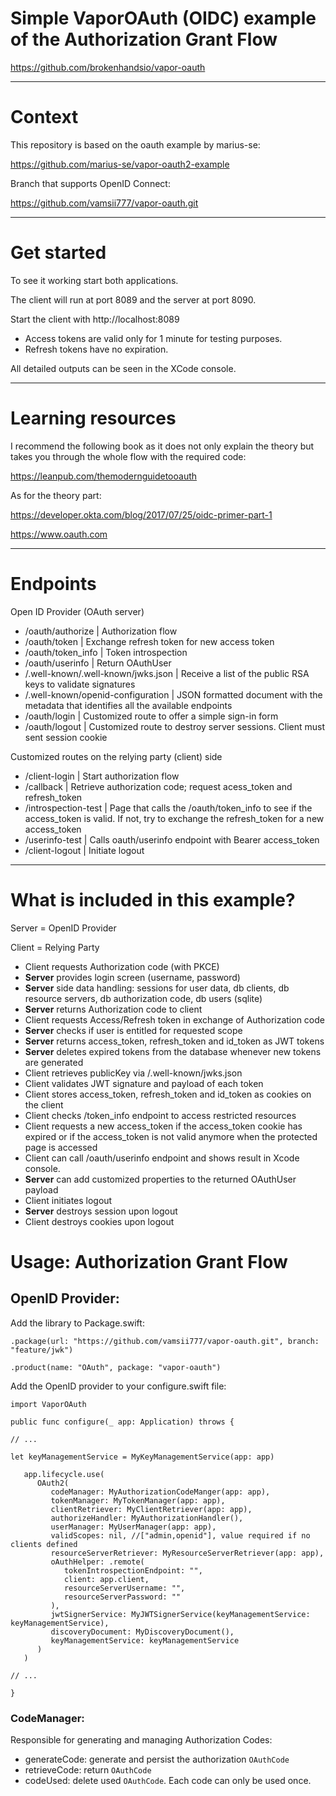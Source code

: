 # Simple VaporOAuth (OIDC) example of the Authorization Grant Flow

https://github.com/brokenhandsio/vapor-oauth

---
# Context

This repository is based on the oauth example by marius-se:

https://github.com/marius-se/vapor-oauth2-example

Branch that supports OpenID Connect:

https://github.com/vamsii777/vapor-oauth.git

---
# Get started

To see it working start both applications.

The client will run at port 8089 and the server at port 8090.

Start the client with http://localhost:8089

* Access tokens are valid only for 1 minute for testing purposes.
* Refresh tokens have no expiration.

All detailed outputs can be seen in the XCode console.

---
# Learning resources

I recommend the following book as it does not only explain the theory but takes you through the whole flow with the required code:

https://leanpub.com/themodernguidetooauth 

As for the theory part:

https://developer.okta.com/blog/2017/07/25/oidc-primer-part-1

https://www.oauth.com

---
# Endpoints

Open ID Provider (OAuth server)

* /oauth/authorize | Authorization flow
* /oauth/token | Exchange refresh token for new access token
* /oauth/token_info | Token introspection
* /oauth/userinfo | Return OAuthUser
* /.well-known/.well-known/jwks.json | Receive a list of the public RSA keys to validate signatures
* /.well-known/openid-configuration | JSON formatted document with the metadata that identifies all the available endpoints
* /oauth/login | Customized route to offer a simple sign-in form
* /oauth/logout | Customized route to destroy server sessions. Client must sent session cookie

Customized routes on the relying party (client) side

* /client-login | Start authorization flow
* /callback | Retrieve authorization code; request acess_token and refresh_token
* /introspection-test | Page that calls the /oauth/token_info to see if the access_token is valid. If not, try to exchange the refresh_token for a new access_token
* /userinfo-test | Calls oauth/userinfo endpoint with Bearer access_token 
* /client-logout | Initiate logout

---
# What is included in this example?

Server = OpenID Provider

Client = Relying Party

* Client requests Authorization code (with PKCE)
* **Server** provides login screen (username, password)
* **Server** side data handling: sessions for user data, db clients, db resource servers, db authorization code, db users (sqlite)
* **Server** returns Authorization code to client
* Client requests Access/Refresh token in exchange of Authorization code
* **Server** checks if user is entitled for requested scope
* **Server** returns access_token, refresh_token and id_token as JWT tokens
* **Server** deletes expired tokens from the database whenever new tokens are generated
* Client retrieves publicKey via /.well-known/jwks.json
* Client validates JWT signature and payload of each token
* Client stores access_token, refresh_token and id_token as cookies on the client 
* Client checks /token_info endpoint to access restricted resources
* Client requests a new access_token if the access_token cookie has expired or if the access_token is not valid anymore when the protected page is accessed
* Client can call /oauth/userinfo endpoint and shows result in Xcode console. 
* **Server** can add customized properties to the returned OAuthUser payload
* Client initiates logout
* **Server** destroys session upon logout
* Client destroys cookies upon logout

# Usage: Authorization Grant Flow

## OpenID Provider:

Add the library to Package.swift:

```
.package(url: "https://github.com/vamsii777/vapor-oauth.git", branch: "feature/jwk")
```

```
.product(name: "OAuth", package: "vapor-oauth")
```

Add the OpenID provider to your configure.swift file:

```
import VaporOAuth

public func configure(_ app: Application) throws { 

// ...

let keyManagementService = MyKeyManagementService(app: app)

   app.lifecycle.use(
      OAuth2(
         codeManager: MyAuthorizationCodeManger(app: app),
         tokenManager: MyTokenManager(app: app),
         clientRetriever: MyClientRetriever(app: app),
         authorizeHandler: MyAuthorizationHandler(),
         userManager: MyUserManager(app: app),
         validScopes: nil, //["admin,openid"], value required if no clients defined
         resourceServerRetriever: MyResourceServerRetriever(app: app),
         oAuthHelper: .remote(
            tokenIntrospectionEndpoint: "",
            client: app.client,
            resourceServerUsername: "",
            resourceServerPassword: ""
         ),
         jwtSignerService: MyJWTSignerService(keyManagementService: keyManagementService),
         discoveryDocument: MyDiscoveryDocument(),
         keyManagementService: keyManagementService
      )
   )

// ...

}
```

### CodeManager:

Responsible for generating and managing Authorization Codes:

* generateCode: generate and persist the authorization `OAuthCode`
* retrieveCode: return `OAuthCode`
* codeUsed: delete used `OAuthCode`. Each code can only be used once.





